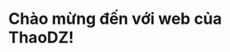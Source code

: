 <!-- index.html -->
<!DOCTYPE html>
<html lang="vi">
<head>
  <meta charset="UTF-8">
  <title>ThaoDZ</title>
</head>
<body>
  <h1>Chào mừng đến với web của ThaoDZ!</h1>
</body>
</html>
<!-- Trigger rebuild -->
